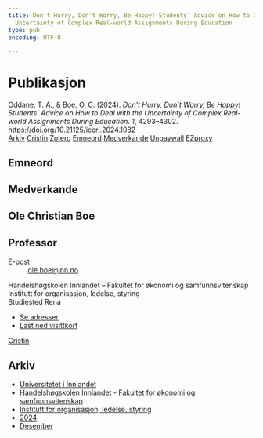 ```yaml
---
title: Don’t Hurry, Don’t Worry, Be Happy! Students’ Advice on How to Deal with the
  Uncertainty of Complex Real-world Assignments During Education
type: pub
encoding: UTF-8

---
```

<h1>Publikasjon</h1>
<article id="csl-bib-container-GXB933XF" class="csl-bib-container">
  <div class="csl-bib-body"> <div class="csl-entry">Oddane, T. A., &#38; Boe, O. C. (2024). <i>Don’t Hurry, Don’t Worry, Be Happy! Students’ Advice on How to Deal with the Uncertainty of Complex Real-world Assignments During Education</i>. <i>1</i>, 4293–4302. <a href="https://doi.org/10.21125/iceri.2024.1082">https://doi.org/10.21125/iceri.2024.1082</a></div> </div>
  <div class="csl-bib-buttons">
    <a href="#taxonomy-article-GXB933XF" alt="archive" class="csl-bib-button">Arkiv</a>
    <a href="https://app.cristin.no/results/show.jsf?id=2327618" alt="Cristin" class="csl-bib-button">Cristin</a>
    <a href="http://zotero.org/groups/5881554/items/GXB933XF" alt="Zotero" class="csl-bib-button">Zotero</a>
    <a href="#keywords-article-GXB933XF" alt="keywords" class="csl-bib-button">Emneord</a>
    <a href="#contributors-article-GXB933XF" alt="contributors" class="csl-bib-button">Medverkande</a>
    <a href="https://doi.org/10.21125/iceri.2024.1082" alt="Unpaywall" class="csl-bib-button">Unpaywall</a>
    <a href="https://doi.org/10.21125/iceri.2024.1082" alt="EZproxy" class="csl-bib-button">EZproxy</a>
  </div>
  <div id="csl-bib-meta-container-GXB933XF"></div>
</article>
<div id="csl-bib-meta-GXB933XF" class="csl-bib-meta">
  <article id="keywords-article-GXB933XF" class="keywords-article">
    <h1>Emneord</h1>
    
  </article>
  <article id="contributors-article-GXB933XF" class="contributors-article">
    <h1>Medverkande</h1>
    <div class="personas"> <div class="vrtx-hinn-person-card"> <div class="photo"> <i class="lar la-user-circle missing-person"></i> </div> <div class="info"> <hgroup><h1>Ole Christian Boe</h1> <h2>Professor</h2> </hgroup><dl> <dt>E-post</dt> <dd> <a href="mailto:ole.boe@inn.no">ole.boe@inn.no</a> </dd> </dl> <p> Handelshøgskolen Innlandet – Fakultet for økonomi og samfunnsvitenskap<br> Institutt for organisasjon, ledelse, styring<br> Studiested Rena </p> <ul class="vrtx-hinn-links"> <li><a href="https://www.inn.no/finn-en-ansatt/ole-boe.html#vrtx-hinn-addresses">Se adresser</a></li> <li><a href="https://www.inn.no/finn-en-ansatt/ole-boe.html?vrtx=vcf">Last ned visittkort</a></li> </ul> </div> </div> <a href="https://app.cristin.no/persons/show.jsf?id=603087" alt="Cristin URL" class="personas-cristin">Cristin</a> </div>
  </article>
  <article id="taxonomy-article-GXB933XF" class="taxonomy-article">
    <h1>Arkiv</h1>
    <ul>
      <li>
        <a href="/nn/archive/?key=3DCRN523">Universitetet i Innlandet</a>
      </li>
      <li>
        <a href="/nn/archive/?key=DU8Q9LN9">Handelshøgskolen Innlandet - Fakultet for økonomi og samfunnsvitenskap</a>
      </li>
      <li>
        <a href="/nn/archive/?key=4LUWR3ZM">Institutt for organisasjon, ledelse, styring</a>
      </li>
      <li>
        <a href="/nn/archive/?key=TY5PNNUR">2024</a>
      </li>
      <li>
        <a href="/nn/archive/?key=YRAMKLSV">Desember</a>
      </li>
    </ul>
  </article>
</div>
